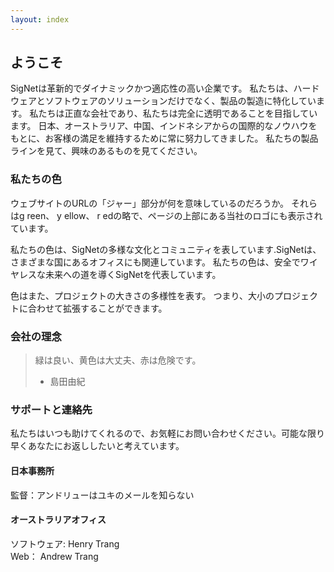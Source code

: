 ```yaml
---
layout: index
---
```


## ようこそ
SigNetは革新的でダイナミックかつ適応性の高い企業です。 私たちは、ハードウェアとソフトウェアのソリューションだけでなく、製品の製造に特化しています。 私たちは正直な会社であり、私たちは完全に透明であることを目指しています。 日本、オーストラリア、中国、インドネシアからの国際的なノウハウをもとに、お客様の満足を維持するために常に努力してきました。 私たちの製品ラインを見て、興味のあるものを見てください。

### 私たちの色
ウェブサイトのURLの「ジャー」部分が何を意味しているのだろうか。 それらはg reen、 y ellow、 r edの略で、ページの上部にある当社のロゴにも表示されています。

私たちの色は、SigNetの多様な文化とコミュニティを表しています.SigNetは、さまざまな国にあるオフィスにも関連しています。 私たちの色は、安全でワイヤレスな未来への道を導くSigNetを代表しています。

色はまた、プロジェクトの大きさの多様性を表す。 つまり、大小のプロジェクトに合わせて拡張することができます。

### 会社の理念
> 緑は良い、黄色は大丈夫、赤は危険です。
> - 島田由紀
### サポートと連絡先
私たちはいつも助けてくれるので、お気軽にお問い合わせください。可能な限り早くあなたにお返ししたいと考えています。

#### 日本事務所
監督：アンドリューはユキのメールを知らない

#### オーストラリアオフィス
ソフトウェア: Henry Trang<br>
Web：        Andrew Trang
